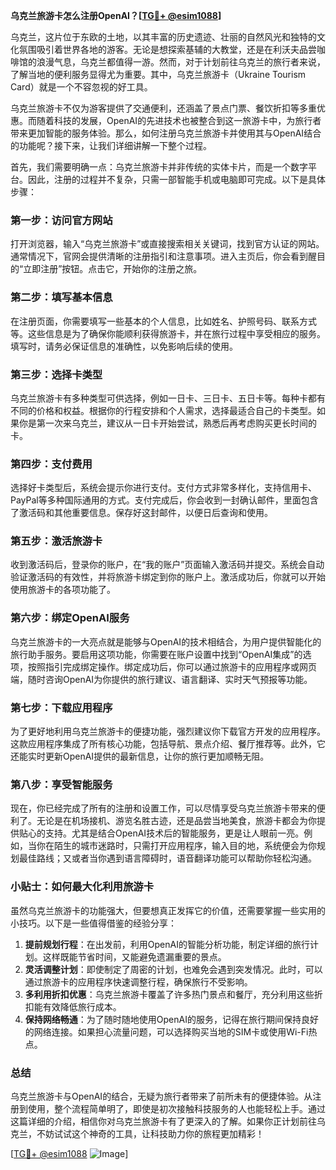 **乌克兰旅游卡怎么注册OpenAI？[[TG💪+ @esim1088](https://t.me/s/esim1088)]**

乌克兰，这片位于东欧的土地，以其丰富的历史遗迹、壮丽的自然风光和独特的文化氛围吸引着世界各地的游客。无论是想探索基辅的大教堂，还是在利沃夫品尝咖啡馆的浪漫气息，乌克兰都值得一游。然而，对于计划前往乌克兰的旅行者来说，了解当地的便利服务显得尤为重要。其中，乌克兰旅游卡（Ukraine Tourism Card）就是一个不容忽视的好工具。

乌克兰旅游卡不仅为游客提供了交通便利，还涵盖了景点门票、餐饮折扣等多重优惠。而随着科技的发展，OpenAI的先进技术也被整合到这一旅游卡中，为旅行者带来更加智能的服务体验。那么，如何注册乌克兰旅游卡并使用其与OpenAI结合的功能呢？接下来，让我们详细讲解一下整个过程。

首先，我们需要明确一点：乌克兰旅游卡并非传统的实体卡片，而是一个数字平台。因此，注册的过程并不复杂，只需一部智能手机或电脑即可完成。以下是具体步骤：

### **第一步：访问官方网站**
打开浏览器，输入“乌克兰旅游卡”或直接搜索相关关键词，找到官方认证的网站。通常情况下，官网会提供清晰的注册指引和注意事项。进入主页后，你会看到醒目的“立即注册”按钮。点击它，开始你的注册之旅。

### **第二步：填写基本信息**
在注册页面，你需要填写一些基本的个人信息，比如姓名、护照号码、联系方式等。这些信息是为了确保你能顺利获得旅游卡，并在旅行过程中享受相应的服务。填写时，请务必保证信息的准确性，以免影响后续的使用。

### **第三步：选择卡类型**
乌克兰旅游卡有多种类型可供选择，例如一日卡、三日卡、五日卡等。每种卡都有不同的价格和权益。根据你的行程安排和个人需求，选择最适合自己的卡类型。如果你是第一次来乌克兰，建议从一日卡开始尝试，熟悉后再考虑购买更长时间的卡。

### **第四步：支付费用**
选择好卡类型后，系统会提示你进行支付。支付方式非常多样化，支持信用卡、PayPal等多种国际通用的方式。支付完成后，你会收到一封确认邮件，里面包含了激活码和其他重要信息。保存好这封邮件，以便日后查询和使用。

### **第五步：激活旅游卡**
收到激活码后，登录你的账户，在“我的账户”页面输入激活码并提交。系统会自动验证激活码的有效性，并将旅游卡绑定到你的账户上。激活成功后，你就可以开始使用旅游卡的各项功能了。

### **第六步：绑定OpenAI服务**
乌克兰旅游卡的一大亮点就是能够与OpenAI的技术相结合，为用户提供智能化的旅行助手服务。要启用这项功能，你需要在账户设置中找到“OpenAI集成”的选项，按照指引完成绑定操作。绑定成功后，你可以通过旅游卡的应用程序或网页端，随时咨询OpenAI为你提供的旅行建议、语言翻译、实时天气预报等功能。

### **第七步：下载应用程序**
为了更好地利用乌克兰旅游卡的便捷功能，强烈建议你下载官方开发的应用程序。这款应用程序集成了所有核心功能，包括导航、景点介绍、餐厅推荐等。此外，它还能实时更新OpenAI提供的最新信息，让你的旅行更加顺畅无阻。

### **第八步：享受智能服务**
现在，你已经完成了所有的注册和设置工作，可以尽情享受乌克兰旅游卡带来的便利了。无论是在机场接机、游览名胜古迹，还是品尝当地美食，旅游卡都会为你提供贴心的支持。尤其是结合OpenAI技术后的智能服务，更是让人眼前一亮。例如，当你在陌生的城市迷路时，只需打开应用程序，输入目的地，系统便会为你规划最佳路线；又或者当你遇到语言障碍时，语音翻译功能可以帮助你轻松沟通。

### **小贴士：如何最大化利用旅游卡**
虽然乌克兰旅游卡的功能强大，但要想真正发挥它的价值，还需要掌握一些实用的小技巧。以下是一些值得借鉴的经验分享：

1. **提前规划行程**：在出发前，利用OpenAI的智能分析功能，制定详细的旅行计划。这样既能节省时间，又能避免遗漏重要的景点。
2. **灵活调整计划**：即使制定了周密的计划，也难免会遇到突发情况。此时，可以通过旅游卡的应用程序快速调整行程，确保旅行不受影响。
3. **多利用折扣优惠**：乌克兰旅游卡覆盖了许多热门景点和餐厅，充分利用这些折扣能有效降低旅行成本。
4. **保持网络畅通**：为了随时随地使用OpenAI的服务，记得在旅行期间保持良好的网络连接。如果担心流量问题，可以选择购买当地的SIM卡或使用Wi-Fi热点。

### **总结**
乌克兰旅游卡与OpenAI的结合，无疑为旅行者带来了前所未有的便捷体验。从注册到使用，整个流程简单明了，即使是初次接触科技服务的人也能轻松上手。通过这篇详细的介绍，相信你对乌克兰旅游卡有了更深入的了解。如果你正计划前往乌克兰，不妨试试这个神奇的工具，让科技助力你的旅程更加精彩！

[[TG💪+ @esim1088](https://t.me/s/esim1088) ![Image](https://i.postimg.cc/4NQfJmqS/Snipaste-2025-05-13-00-14-12.png)]
